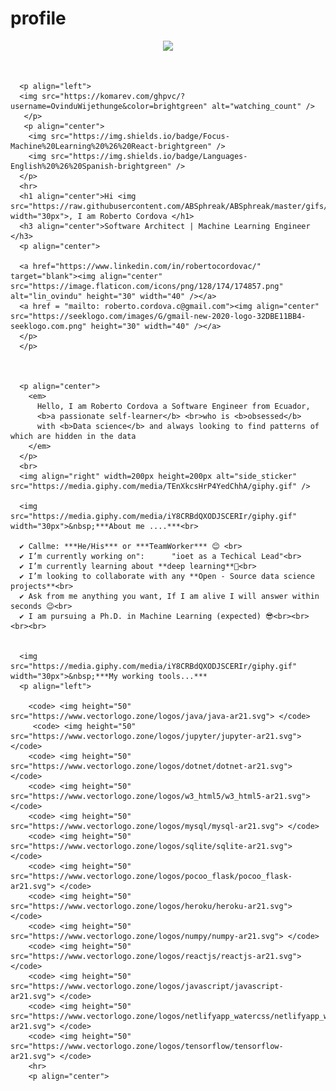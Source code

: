 # profile
<p align="center">
        <img src="https://s27389.pcdn.co/wp-content/uploads/2019/08/AdobeStock_244675452.jpeg" height="200"/>
      </p>
      <br>
      
      <p align="left"> 
      <img src="https://komarev.com/ghpvc/?username=OvinduWijethunge&color=brightgreen" alt="watching_count" />
       </p>
       <p align="center">
        <img src="https://img.shields.io/badge/Focus-Machine%20Learning%20%26%20React-brightgreen" />
        <img src="https://img.shields.io/badge/Languages-English%20%26%20Spanish-brightgreen" />
      </p>
      <hr>
      <h1 align="center">Hi <img src="https://raw.githubusercontent.com/ABSphreak/ABSphreak/master/gifs/Hi.gif" width="30px">, I am Roberto Cordova </h1>
      <h3 align="center">Software Architect | Machine Learning Engineer  </h3>
      <p align="center">

      <a href="https://www.linkedin.com/in/robertocordovac/" target="blank"><img align="center" src="https://image.flaticon.com/icons/png/128/174/174857.png" alt="lin_ovindu" height="30" width="40" /></a>  
      <a href = "mailto: roberto.cordova.c@gmail.com"><img align="center" src="https://seeklogo.com/images/G/gmail-new-2020-logo-32DBE11BB4-seeklogo.com.png" height="30" width="40" /></a>
      </p>
      </p>
      
      
      
      <p align="center">
        <em>
          Hello, I am Roberto Cordova a Software Engineer from Ecuador,
          <b>a passionate self-learner</b> <br>who is <b>obsessed</b>
          with <b>Data science</b> and always looking to find patterns of which are hidden in the data 
        </em> 
      </p>
      <br>
      <img align="right" width=200px height=200px alt="side_sticker" src="https://media.giphy.com/media/TEnXkcsHrP4YedChhA/giphy.gif" />
      
      <img src="https://media.giphy.com/media/iY8CRBdQXODJSCERIr/giphy.gif" width="30px">&nbsp;***About me ....***<br>
      
      ✔ Callme: ***He/His*** or ***TeamWorker*** 😊 <br>
      ✔ I’m currently working on":      "ioet as a Techical Lead"<br>
      ✔ I’m currently learning about **deep learning**🥰<br>
      ✔ I’m looking to collaborate with any **Open - Source data science projects**<br>
      ✔ Ask from me anything you want, If I am alive I will answer within seconds 😉<br>
      ✔ I am pursuing a Ph.D. in Machine Learning (expected) 😎<br><br><br><br>
       
      
      <img src="https://media.giphy.com/media/iY8CRBdQXODJSCERIr/giphy.gif" width="30px">&nbsp;***My working tools...***
      <p align="left">
        
        <code> <img height="50" src="https://www.vectorlogo.zone/logos/java/java-ar21.svg"> </code>
         <code> <img height="50" src="https://www.vectorlogo.zone/logos/jupyter/jupyter-ar21.svg"> </code>
        <code> <img height="50" src="https://www.vectorlogo.zone/logos/dotnet/dotnet-ar21.svg"> </code>
        <code> <img height="50" src="https://www.vectorlogo.zone/logos/w3_html5/w3_html5-ar21.svg"> </code>
        <code> <img height="50" src="https://www.vectorlogo.zone/logos/mysql/mysql-ar21.svg"> </code>
        <code> <img height="50" src="https://www.vectorlogo.zone/logos/sqlite/sqlite-ar21.svg"> </code>
        <code> <img height="50" src="https://www.vectorlogo.zone/logos/pocoo_flask/pocoo_flask-ar21.svg"> </code>
        <code> <img height="50" src="https://www.vectorlogo.zone/logos/heroku/heroku-ar21.svg"> </code>
        <code> <img height="50" src="https://www.vectorlogo.zone/logos/numpy/numpy-ar21.svg"> </code>
        <code> <img height="50" src="https://www.vectorlogo.zone/logos/reactjs/reactjs-ar21.svg"> </code>
        <code> <img height="50" src="https://www.vectorlogo.zone/logos/javascript/javascript-ar21.svg"> </code>
        <code> <img height="50" src="https://www.vectorlogo.zone/logos/netlifyapp_watercss/netlifyapp_watercss-ar21.svg"> </code>
        <code> <img height="50" src="https://www.vectorlogo.zone/logos/tensorflow/tensorflow-ar21.svg"> </code>
        <hr>
        <p align="center">
